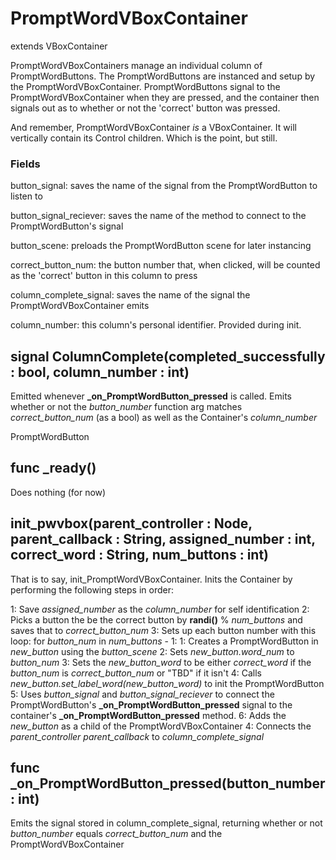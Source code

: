 # PromptWordVBoxContainer
extends VBoxContainer

PromptWordVBoxContainers manage an individual column of PromptWordButtons. The PromptWordButtons are instanced and setup by the PromptWordVBoxContainer. PromptWordButtons signal to the PromptWordVBoxContainer when they are pressed, and the container then signals out as to whether or not the 'correct' button was pressed.

And remember, PromptWordVBoxContainer _is_ a VBoxContainer. It will vertically contain its Control children. Which is the point, but still.

### Fields
button_signal: saves the name of the signal from the PromptWordButton to listen to

button_signal_reciever: saves the name of the method to connect to the PromptWordButton's signal

button_scene: preloads the PromptWordButton scene for later instancing

correct_button_num: the button number that, when clicked, will be counted as the 'correct' button in this column to press

column_complete_signal: saves the name of the signal the PromptWordVBoxContainer emits

column_number: this column's personal identifier. Provided during init.

## signal ColumnComplete(completed_successfully : bool, column_number : int)
Emitted whenever **_on_PromptWordButton_pressed** is called. Emits whether or not the _button_number_ function arg matches _correct_button_num_ (as a bool) as well as the Container's _column_number_

PromptWordButton

## func _ready()
Does nothing (for now)

## init_pwvbox(parent_controller : Node, parent_callback : String, assigned_number : int, correct_word : String, num_buttons : int)
That is to say, init_PromptWordVBoxContainer. Inits the Container by performing the following steps in order:

1: Save _assigned_number_ as the _column_number_ for self identification
2: Picks a button the be the correct button by **randi()** % _num_buttons_ and saves that to _correct_button_num_
3: Sets up each button number with this loop:
for _button_num_ in _num_buttons_ - 1:
	1: Creates a PromptWordButton in _new_button_ using the _button_scene_
	2: Sets _new_button.word_num_ to _button_num_
	3: Sets the _new_button_word_ to be either _correct_word_ if the _button_num_ is _correct_button_num_ or "TBD" if it isn't
	4: Calls _new_button.set_label_word(new_button_word)_ to init the PromptWordButton
	5: Uses _button_signal_ and _button_signal_reciever_ to connect the PromptWordButton's **_on_PromptWordButton_pressed** signal to the container's **_on_PromptWordButton_pressed** method.
	6: Adds the _new_button_ as a child of the PromptWordVBoxContainer
4: Connects the _parent_controller_ _parent_callback_ to _column_complete_signal_

## func _on_PromptWordButton_pressed(button_number : int)
Emits the signal stored in column_complete_signal, returning whether or not _button_number_ equals _correct_button_num_ and the PromptWordVBoxContainer